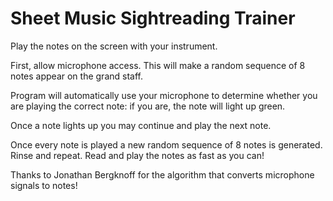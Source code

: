 # Sheet Music Sightreading Trainer
Play the notes on the screen with your instrument.

First, allow microphone access. This will make a random sequence of 8 notes appear on the grand staff.

Program will automatically use your microphone to determine whether you are playing the correct note: if you are, the note will light up green.

Once a note lights up you may continue and play the next note.

Once every note is played a new random sequence of 8 notes is generated. Rinse and repeat. Read and play the notes as fast as you can!

Thanks to Jonathan Bergknoff for the algorithm that converts microphone signals to notes!
